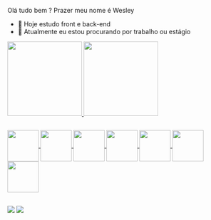  Olá tudo bem ?
  Prazer meu nome é Wesley


- 🔭 Hoje estudo front e back-end 
- 💼 Atualmente eu estou procurando por trabalho ou estágio
  
<div>
  <a href= "https://github.com/wessilva07">
  <img height = "167em" src="https://github-readme-stats.vercel.app/api?username=wessilva07&show_icons=true&bg_color=00000000"/>
  <img height = "167em" src="https://github-readme-stats.vercel.app/api/top-langs/?username=wessilva07&layout=compact&bg_color=00000000"/>                       
</div>
 
 ##
 
 <div>
     <img align="center" height="70" src="https://cdn.jsdelivr.net/gh/devicons/devicon/icons/html5/html5-original-wordmark.svg"/>
     <img align="center" height="70" src="https://cdn.jsdelivr.net/gh/devicons/devicon/icons/css3/css3-original-wordmark.svg"/>
     <img align="center" height="70" src="https://cdn.jsdelivr.net/gh/devicons/devicon/icons/javascript/javascript-original.svg"/>
     <img align="center" height="70" src="https://cdn.jsdelivr.net/gh/devicons/devicon/icons/php/php-original.svg" />
     <img align="center" height="70" src="https://cdn.jsdelivr.net/gh/devicons/devicon/icons/bootstrap/bootstrap-original.svg"/>
     <img align="center" height="70" src="https://cdn.jsdelivr.net/gh/devicons/devicon/icons/ionic/ionic-original-wordmark.svg" />
     <img align="center" height="70" src="https://cdn.jsdelivr.net/gh/devicons/devicon/icons/mysql/mysql-original-wordmark.svg" />
 </div>

  ##

<div>
  <a href="https://www.linkedin.com/in/wesley-silva-devweb/" target="_blank"><img src="https://img.shields.io/badge/LinkedIn-0077B5?style=for-the-badge&logo=linkedin&logoColor=white" target="_blank"></a>
   <a href="https://wa.me/5532991665391" target="_blank"><img src="https://img.shields.io/badge/WhatsApp-25D366?style=for-the-badge&logo=whatsapp&logoColor=white" target="_blank"></a>
</div>
